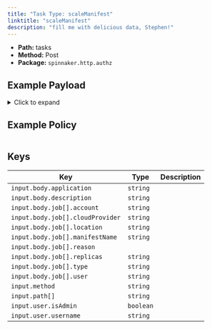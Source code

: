 ```yaml
---
title: "Task Type: scaleManifest"
linktitle: "scaleManifest"
description: "fill me with delicious data, Stephen!"
---
```


- **Path:** tasks
- **Method:** Post
- **Package:** `spinnaker.http.authz`

## Example Payload

<details><summary>Click to expand</summary>

```json
{
  "input": {
    "body": {
      "application": "hostname",
      "description": "Scale manifest",
      "job": [
        {
          "account": "spinnaker",
          "cloudProvider": "kubernetes",
          "location": "staging",
          "manifestName": "deployment hostname",
          "reason": null,
          "replicas": "5",
          "type": "scaleManifest",
          "user": "myUserName"
        }
      ]
    },
    "method": "POST",
    "path": [
      "tasks"
    ],
    "user": {
      "isAdmin": false,
      "roles": [],
      "username": "myUserName"
    }
  }
}
```
</details>

## Example Policy

```rego

```

## Keys

| Key                              | Type      | Description |
| -------------------------------- | --------- | ----------- |
| `input.body.application`         | `string`  |             |
| `input.body.description`         | `string`  |             |
| `input.body.job[].account`       | `string`  |             |
| `input.body.job[].cloudProvider` | `string`  |             |
| `input.body.job[].location`      | `string`  |             |
| `input.body.job[].manifestName`  | `string`  |             |
| `input.body.job[].reason`        | ` `       |             |
| `input.body.job[].replicas`      | `string`  |             |
| `input.body.job[].type`          | `string`  |             |
| `input.body.job[].user`          | `string`  |             |
| `input.method`                   | `string`  |             |
| `input.path[]`                   | `string`  |             |
| `input.user.isAdmin`             | `boolean` |             |
| `input.user.username`            | `string`  |             |
